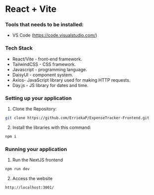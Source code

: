 # React + Vite

### Tools that needs to be installed:
- VS Code (https://code.visualstudio.com/)
  
### Tech Stack
- React/Vite - front-end framework.
- TailwindCSS - CSS framework.
- Javascript - programming language.
- DaisyUI - component system.
- Axios- JavaScript library used for making HTTP requests.
- Day.js - JS library for dates and time.

### Setting up your application
1. Clone the Repository:
```bash
git clone https://github.com/ErriekaP/ExpenseTracker-Frontend.git
```
2. Install the libraries with this command:
```bash
npm i
```
### Running your application
1. Run the NextJS frontend
```bash
npm run dev
```
2. Access the website
```bash   
http://localhost:3001/
```
